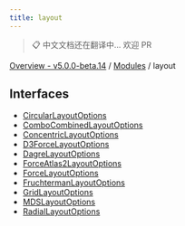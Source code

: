 ```yaml
---
title: layout
---
```


> 📋 中文文档还在翻译中... 欢迎 PR

[Overview - v5.0.0-beta.14](../README.zh.md) / [Modules](../modules.zh.md) / layout

## Interfaces

- [CircularLayoutOptions](../interfaces/layout/CircularLayoutOptions.zh.md)
- [ComboCombinedLayoutOptions](../interfaces/layout/ComboCombinedLayoutOptions.zh.md)
- [ConcentricLayoutOptions](../interfaces/layout/ConcentricLayoutOptions.zh.md)
- [D3ForceLayoutOptions](../interfaces/layout/D3ForceLayoutOptions.zh.md)
- [DagreLayoutOptions](../interfaces/layout/DagreLayoutOptions.zh.md)
- [ForceAtlas2LayoutOptions](../interfaces/layout/ForceAtlas2LayoutOptions.zh.md)
- [ForceLayoutOptions](../interfaces/layout/ForceLayoutOptions.zh.md)
- [FruchtermanLayoutOptions](../interfaces/layout/FruchtermanLayoutOptions.zh.md)
- [GridLayoutOptions](../interfaces/layout/GridLayoutOptions.zh.md)
- [MDSLayoutOptions](../interfaces/layout/MDSLayoutOptions.zh.md)
- [RadialLayoutOptions](../interfaces/layout/RadialLayoutOptions.zh.md)
